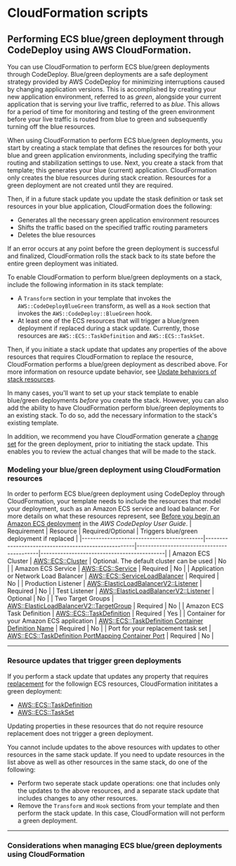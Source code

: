 # CloudFormation scripts
## Performing ECS blue/green deployment through CodeDeploy using AWS CloudFormation.
You can use CloudFormation to perform ECS blue/green deployments through CodeDeploy. Blue/green deployments are a safe deployment strategy provided by AWS CodeDeploy for minimizing interruptions caused by changing application versions. This is accomplished by creating your new application environment, referred to as _green_, alongside your current application that is serving your live traffic, referred to as _blue_. This allows for a period of time for monitoring and testing of the green environment before your live traffic is routed from blue to green and subsequently turning off the blue resources.

When using CloudFormation to perform ECS blue/green deployments, you start by creating a stack template that defines the resources for both your blue and green application environments, including specifying the traffic routing and stabilization settings to use. Next, you create a stack from that template; this generates your blue (current) application. CloudFormation only creates the blue resources during stack creation. Resources for a green deployment are not created until they are required.

Then, if in a future stack update you update the stask definition or task set resources in your blue application, CloudFormation does the following:
  * Generates all the necessary green application environment resources
  * Shifts the traffic based on the specified traffic routing parameters
  * Deletes the blue resources

If an error occurs at any point before the green deployment is successful and finalized, CloudFormation rolls the stack back to its state before the entire green deployment was initiated.

To enable CloudFormation to perform blue/green deployments on a stack, include the following information in its stack template:
  * A `Transform` section in your template that invokes the `AWS::CodeDeployBlueGreen` transform, as well as a `Hook` section that invokes the `AWS::CodeDeploy::BlueGreen` hook.
  * At least one of the ECS resources that will trigger a blue/green deployment if replaced during a stack update. Currently, those resources are `AWS::ECS::TaskDefinition` and `AWS::ECS::TaskSet`.

Then, if you initiate a stack update that updates any properties of the above resources that requires CloudFormation to replace the resource, CloudFormation performs a blue/green deployment as described above. For more information on resource update behavior, see [Update behaviors of stack resources](https://docs.aws.amazon.com/AWSCloudFormation/latest/UserGuide/using-cfn-updating-stacks-update-behaviors.html).

In many cases, you'll want to set up your stack template to enable blue/green deployments _before_ you create the stack. However, you can also add the ability to have CloudFormation perform blue/green deployments to an existing stack. To do so, add the necessary information to the stack's existing template.

In addition, we recommend you have CloudFormation generate a [change set](https://docs.aws.amazon.com/AWSCloudFormation/latest/UserGuide/using-cfn-updating-stacks-changesets.html) for the green deployment, prior to initiating the stack update. This enables you to review the actual changes that will be made to the stack.
### Modeling your blue/green deployment using CloudFormation resources
In order to perform ECS blue/green deployment using CodeDeploy through CloudFormation, your template needs to include the resources that model your deployment, such as an Amazon ECS service and load balancer. For more details on what these resources represent, see [Before you begin an Amazon ECS deployment](https://docs.aws.amazon.com/codedeploy/latest/userguide/deployment-steps-ecs.html#deployment-steps-prerequisites-ecs) in the _AWS CodeDeploy User Guide_.
| Requirement                               | Resource                                            | Required/Optional                         | Triggers blue/green deployment if replaced |
|-------------------------------------------|-----------------------------------------------------|-------------------------------------------|--------------------------------------------|
| Amazon ECS Cluster                        | [AWS::ECS::Cluster](https://docs.aws.amazon.com/AWSCloudFormation/latest/UserGuide/aws-resource-ecs-cluster.html)                                   | Optional. The default cluster can be used | No                                         |
| Amazon ECS Service                        | [AWS::ECS::Service](https://docs.aws.amazon.com/AWSCloudFormation/latest/UserGuide/aws-resource-ecs-service.html)                                   | Required                                  | No                                         |
| Application or Network Load Balancer      | [AWS::ECS::ServiceLoadBalancer](https://docs.aws.amazon.com/AWSCloudFormation/latest/UserGuide/aws-properties-ecs-service-loadbalancers.html)                       | Required                                  | No                                         |
| Production Listener                       | [AWS::ElasticLoadBalancerV2::Listener](https://docs.aws.amazon.com/AWSCloudFormation/latest/UserGuide/aws-resource-elasticloadbalancingv2-listener.html)                | Required                                  | No                                         |
| Test Listener                             | [AWS::ElasticLoadBalancerV2::Listener](https://docs.aws.amazon.com/AWSCloudFormation/latest/UserGuide/aws-resource-elasticloadbalancingv2-listener.html)                | Optional                                  | No                                         |
| Two Target Groups                         | [AWS::ElasticLoadBalancerV2::TargetGroup](https://docs.aws.amazon.com/AWSCloudFormation/latest/UserGuide/aws-resource-elasticloadbalancingv2-targetgroup.html)             | Required                                  | No                                         |
| Amazon ECS Task Definition                | [AWS::ECS::TaskDefinition](https://docs.aws.amazon.com/AWSCloudFormation/latest/UserGuide/aws-resource-ecs-taskdefinition.html)                            | Required                                  | Yes                                        |
| Container for your Amazon ECS application | [AWS::ECS::TaskDefinition Container Definition Name](https://docs.aws.amazon.com/AWSCloudFormation/latest/UserGuide/aws-properties-ecs-taskdefinition-containerdefinitions.html#cfn-ecs-taskdefinition-containerdefinition-name.html)  | Required                                  | No                                         |
| Port for your replacement task set        | [AWS::ECS::TaskDefinition PortMapping Container Port](https://docs.aws.amazon.com/AWSCloudFormation/latest/UserGuide/aws-properties-ecs-taskdefinition-containerdefinitions-portmappings.html#cfn-ecs-taskdefinition-containerdefinition-portmappings-containerport.html) | Required                                  | No                                         |
***
### Resource updates that trigger green deployments
If you perform a stack update that updates any property that requires [replacement](https://docs.aws.amazon.com/AWSCloudFormation/latest/UserGuide/using-cfn-updating-stacks-update-behaviors.html) for the followign ECS resources, CloudFormation inititates a green deployment:
  * [AWS::ECS::TaskDefinition](https://docs.aws.amazon.com/AWSCloudFormation/latest/UserGuide/aws-resource-ecs-taskdefinition.html)
  * [AWS::ECS::TaskSet](https://docs.aws.amazon.com/AWSCloudFormation/latest/UserGuide/aws-resource-ecs-taskset.html)

Updating properties in these resources that do not require resource replacement does not trigger a green deployment.

You cannot include updates to the above resources with updates to other resources in the same stack update. If you need to update resources in the list above as well as other resources in the same stack, do one of the following:
  * Perform two seperate stack update operations: one that includes only the updates to the above resources, and a separate stack update that includes changes to any other resources.
  * Remove the `Transform` and `Hook` sections from your template and then perform the stack update. In this case, CloudFormation will not perform a green deployment.
***
### Considerations when managing ECS blue/green deployments using CloudFormation

